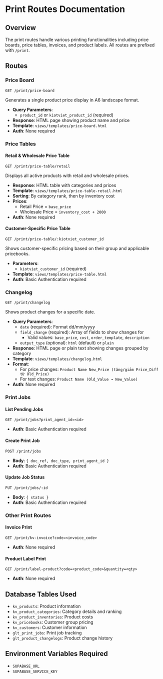 # Print Routes Documentation

## Overview
The print routes handle various printing functionalities including price boards, price tables, invoices, and product labels. All routes are prefixed with `/print`.

## Routes

### Price Board
```
GET /print/price-board
```
Generates a single product price display in A6 landscape format.
- **Query Parameters**: 
  - `product_id` or `kiotviet_product_id` (required)
- **Response**: HTML page showing product name and price
- **Template**: `views/templates/price-board.html`
- **Auth**: None required

### Price Tables

#### Retail & Wholesale Price Table
```
GET /print/price-table/retail
```
Displays all active products with retail and wholesale prices.
- **Response**: HTML table with categories and prices
- **Template**: `views/templates/price-table-retail.html`
- **Sorting**: By category rank, then by inventory cost
- **Prices**:
  - Retail Price = `base_price`
  - Wholesale Price = `inventory_cost + 2000`
- **Auth**: None required

#### Customer-Specific Price Table
```
GET /print/price-table/:kiotviet_customer_id
```
Shows customer-specific pricing based on their group and applicable pricebooks.
- **Parameters**: 
  - `kiotviet_customer_id` (required)
- **Template**: `views/templates/price-table.html`
- **Auth**: Basic Authentication required

### Changelog
```
GET /print/changelog
```
Shows product changes for a specific date.
- **Query Parameters**:
  - `date` (required): Format dd/mm/yyyy
  - `field_change` (required): Array of fields to show changes for
    - Valid values: `base_price`, `cost`, `order_template`, `description`
  - `output_type` (optional): `html` (default) or `plain`
- **Response**: HTML page or plain text showing changes grouped by category
- **Template**: `views/templates/changelog.html`
- **Format**:
  - For price changes: `Product Name New_Price (tăng/giảm Price_Diff từ Old_Price)`
  - For text changes: `Product Name (Old_Value → New_Value)`
- **Auth**: None required

### Print Jobs

#### List Pending Jobs
```
GET /print/jobs?print_agent_id=<id>
```
- **Auth**: Basic Authentication required

#### Create Print Job
```
POST /print/jobs
```
- **Body**: `{ doc_ref, doc_type, print_agent_id }`
- **Auth**: Basic Authentication required

#### Update Job Status
```
PUT /print/jobs/:id
```
- **Body**: `{ status }`
- **Auth**: Basic Authentication required

### Other Print Routes

#### Invoice Print
```
GET /print/kv-invoice?code=<invoice_code>
```
- **Auth**: None required

#### Product Label Print
```
GET /print/label-product?code=<product_code>&quantity=<qty>
```
- **Auth**: None required

## Database Tables Used
- `kv_products`: Product information
- `kv_product_categories`: Category details and ranking
- `kv_product_inventories`: Product costs
- `kv_pricebooks`: Customer group pricing
- `kv_customers`: Customer information
- `glt_print_jobs`: Print job tracking
- `glt_product_changelogs`: Product change history

## Environment Variables Required
- `SUPABASE_URL`
- `SUPABASE_SERVICE_KEY` 